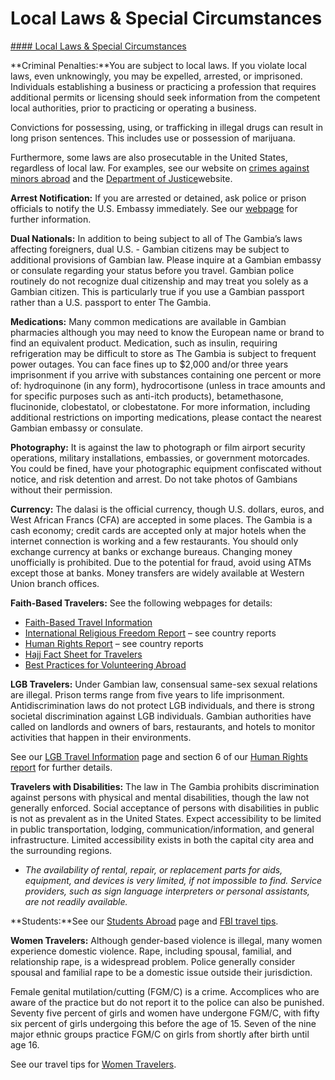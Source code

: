 # Local Laws & Special Circumstances

[#### Local Laws & Special Circumstances](javascript:void(0); "Local Laws & Special Circumstances")

**Criminal Penalties:**You are subject to local laws. If you violate local laws, even unknowingly, you may be expelled, arrested, or imprisoned. Individuals establishing a business or practicing a profession that requires additional permits or licensing should seek information from the competent local authorities, prior to practicing or operating a business.

Convictions for possessing, using, or trafficking in illegal drugs can result in long prison sentences. This includes use or possession of marijuana.

Furthermore, some laws are also prosecutable in the United States, regardless of local law. For examples, see our website on [crimes against minors abroad](https://travel.state.gov/content/travel/en/international-travel/emergencies/arrest-detention/crimes-against-minors.html) and the [Department of Justice](https://www.justice.gov/archives/jm/criminal-resource-manual-1617-extraterritorial-criminal-jurisdiction-18-usc-112-878-970-1116)website.

**Arrest Notification:** If you are arrested or detained, ask police or prison officials to notify the U.S. Embassy immediately. See our [webpage](https://travel.state.gov/content/travel/en/international-travel/emergencies/arrest-detention.html) for further information.

**Dual Nationals:** In addition to being subject to all of The Gambia’s laws affecting foreigners, dual U.S. - Gambian citizens may be subject to additional provisions of Gambian law. Please inquire at a Gambian embassy or consulate regarding your status before you travel. Gambian police routinely do not recognize dual citizenship and may treat you solely as a Gambian citizen. This is particularly true if you use a Gambian passport rather than a U.S. passport to enter The Gambia.

**Medications:** Many common medications are available in Gambian pharmacies although you may need to know the European name or brand to find an equivalent product. Medication, such as insulin, requiring refrigeration may be difficult to store as The Gambia is subject to frequent power outages. You can face fines up to $2,000 and/or three years imprisonment if you arrive with substances containing one percent or more of: hydroquinone (in any form), hydrocortisone (unless in trace amounts and for specific purposes such as anti-itch products), betamethasone, flucinonide, clobestatol, or clobestatone. For more information, including additional restrictions on importing medications, please contact the nearest Gambian embassy or consulate.

**Photography:** It is against the law to photograph or film airport security operations, military installations, embassies, or government motorcades. You could be fined, have your photographic equipment confiscated without notice, and risk detention and arrest. Do not take photos of Gambians without their permission.

**Currency:** The dalasi is the official currency, though U.S. dollars, euros, and West African Francs (CFA) are accepted in some places. The Gambia is a cash economy; credit cards are accepted only at major hotels when the internet connection is working and a few restaurants. You should only exchange currency at banks or exchange bureaus. Changing money unofficially is prohibited. Due to the potential for fraud, avoid using ATMs except those at banks. Money transfers are widely available at Western Union branch offices.

**Faith-Based Travelers:** See the following webpages for details:

* [Faith-Based Travel Information](https://travel.state.gov/content/travel/en/international-travel/before-you-go/travelers-with-special-considerations/faith-based-travel.html)
* [International Religious Freedom Report](https://www.state.gov/international-religious-freedom-reports/) – see country reports
* [Human Rights Report](https://www.state.gov/reports-bureau-of-democracy-human-rights-and-labor/country-reports-on-human-rights-practices/) – see country reports
* [Hajj Fact Sheet for Travelers](https://travel.state.gov/content/travel/en/international-travel/before-you-go/travelers-with-special-considerations/hajj-umrah.html)
* [Best Practices for Volunteering Abroad](https://travel.state.gov/content/travel/en/international-travel/before-you-go/travelers-with-special-considerations/volunteering-abroad.html)

**LGB Travelers:** Under Gambian law, consensual same-sex sexual relations are illegal. Prison terms range from five years to life imprisonment. Antidiscrimination laws do not protect LGB individuals, and there is strong societal discrimination against LGB individuals. Gambian authorities have called on landlords and owners of bars, restaurants, and hotels to monitor activities that happen in their environments.

See our [LGB Travel Information](https://travel.state.gov/content/travel/en/international-travel/before-you-go/travelers-with-special-considerations/lgbti.html) page and section 6 of our [Human Rights report](https://www.state.gov/reports-bureau-of-democracy-human-rights-and-labor/country-reports-on-human-rights-practices/) for further details.

**Travelers with Disabilities:** The law in The Gambia prohibits discrimination against persons with physical and mental disabilities, though the law not generally enforced. Social acceptance of persons with disabilities in public is not as prevalent as in the United States. Expect accessibility to be limited in public transportation, lodging, communication/information, and general infrastructure. Limited accessibility exists in both the capital city area and the surrounding regions.

* *The availability of rental, repair, or replacement parts for aids, equipment, and devices is very limited, if not impossible to find. Service providers, such as sign language interpreters or personal assistants, are not readily available.*

**Students:**See our [Students Abroad](https://travel.state.gov/content/travel/en/international-travel/before-you-go/travelers-with-special-considerations/students.html) page and [FBI travel tips](https://ucr.fbi.gov/investigate/counterintelligence/student-brochure).

**Women Travelers:** Although gender-based violence is illegal, many women experience domestic violence. Rape, including spousal, familial, and relationship rape, is a widespread problem. Police generally consider spousal and familial rape to be a domestic issue outside their jurisdiction.

Female genital mutilation/cutting (FGM/C) is a crime. Accomplices who are aware of the practice but do not report it to the police can also be punished. Seventy five percent of girls and women have undergone FGM/C, with fifty six percent of girls undergoing this before the age of 15. Seven of the nine major ethnic groups practice FGM/C on girls from shortly after birth until age 16.

See our travel tips for [Women Travelers](https://travel.state.gov/content/travel/en/international-travel/before-you-go/travelers-with-special-considerations/women-travelers.html).
